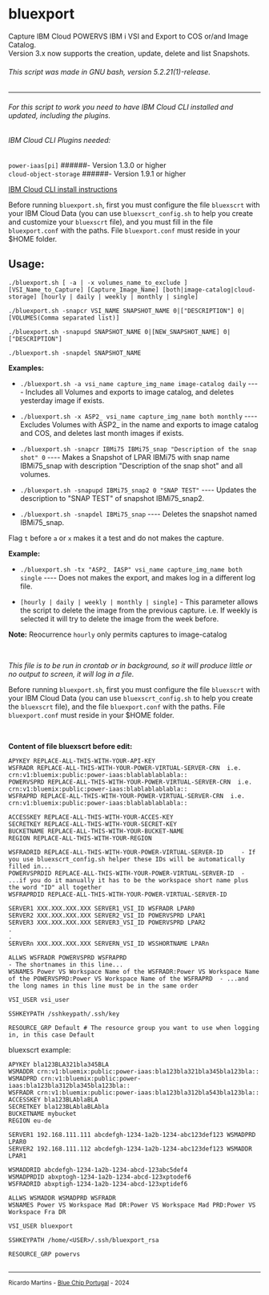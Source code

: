 # bluexport
Capture IBM Cloud POWERVS IBM i VSI and Export to COS or/and Image Catalog.  
Version 3.x now supports the creation, update, delete and list Snapshots.  

###### This script was made in GNU bash, version 5.2.21(1)-release.  
  
***
  
###### For this script to work you need to have IBM Cloud CLI installed and updated, including the plugins.  
###### IBM Cloud CLI Plugins needed:
`power-iaas[pi]` ######- Version 1.3.0 or higher  
`cloud-object-storage` ######- Version 1.9.1 or higher  

[IBM Cloud CLI install instructions](https://cloud.ibm.com/docs/cli?topic=cli-install-ibmcloud-cli)

Before running `bluexport.sh`, first you must configure the file `bluexscrt` with your IBM Cloud Data (you can use `bluexscrt_config.sh` to help you create and customize your `bluexscrt` file), and you must fill in the file `bluexport.conf` with the paths. File `bluexport.conf` must reside in your $HOME folder.  

## Usage:
`./bluexport.sh [ -a | -x volumes_name_to_exclude ] [VSI_Name_to_Capture] [Capture_Image_Name] [both|image-catalog|cloud-storage] [hourly | daily | weekly | monthly | single]`  
  
`./bluexport.sh -snapcr VSI_NAME SNAPSHOT_NAME 0|["DESCRIPTION"] 0|[VOLUMES(Comma separated list)]`  
  
`./bluexport.sh -snapupd SNAPSHOT_NAME 0|[NEW_SNAPSHOT_NAME] 0|["DESCRIPTION"]`  
  
`./bluexport.sh -snapdel SNAPSHOT_NAME`  

**Examples:**

- `./bluexport.sh -a vsi_name capture_img_name image-catalog daily` ---- Includes all Volumes and exports to image catalog, and deletes yesterday image if exists.
 
- `./bluexport.sh -x ASP2_ vsi_name capture_img_name both monthly`  ---- Excludes Volumes with ASP2_ in the name and exports to image catalog and COS, and deletes last month images if exists.  

- `./bluexport.sh -snapcr IBMi75 IBMi75_snap "Description of the snap shot" 0`   ---- Makes a Snapshot of LPAR IBMi75 with snap name IBMi75_snap with description "Description of the snap shot" and all volumes.

- `./bluexport.sh -snapupd IBMi75_snap2 0 "SNAP TEST"`    ---- Updates the description to "SNAP TEST" of snapshot IBMi75_snap2.

- `./bluexport.sh -snapdel IBMi75_snap`   ---- Deletes the snapshot named IBMi75_snap.

Flag `t` before `a` or `x` makes it a test and do not makes the capture.

**Example:** 
- `./bluexport.sh -tx "ASP2_ IASP" vsi_name capture_img_name both single` ---- Does not makes the export, and makes log in a different log file.
 
- `[hourly | daily | weekly | monthly | single]` - This parameter allows the script to delete the image from the previous capture. 
i.e. If weekly is selected it will try to delete the image from the week before.
  
 **Note:** Reocurrence `hourly` only permits captures to image-catalog

 <br>
  
 *This file is to be run in crontab or in background, so it will produce little or no output to screen, it will log in a file.*  
  
Before running `bluexport.sh`, first you must configure the file `bluexscrt` with your IBM Cloud Data (you can use `bluexscrt_config.sh` to help you create the `bluexscrt` file), and the file `bluexport.conf` with the paths. File `bluexport.conf` must reside in your $HOME folder.

<br>
  
**Content of file bluexscrt before edit:**
```
APYKEY REPLACE-ALL-THIS-WITH-YOUR-API-KEY  
WSFRADR REPLACE-ALL-THIS-WITH-YOUR-POWER-VIRTUAL-SERVER-CRN  i.e.   crn:v1:bluemix:public:power-iaas:blablablablabla::  
POWERVSPRD REPLACE-ALL-THIS-WITH-YOUR-POWER-VIRTUAL-SERVER-CRN  i.e.  crn:v1:bluemix:public:power-iaas:blablablablabla::  
WSFRAPRD REPLACE-ALL-THIS-WITH-YOUR-POWER-VIRTUAL-SERVER-CRN  i.e.  crn:v1:bluemix:public:power-iaas:blablablablabla::  
  
ACCESSKEY REPLACE-ALL-THIS-WITH-YOUR-ACCES-KEY  
SECRETKEY REPLACE-ALL-THIS-WITH-YOUR-SECRET-KEY  
BUCKETNAME REPLACE-ALL-THIS-WITH-YOUR-BUCKET-NAME  
REGION REPLACE-ALL-THIS-WITH-YOUR-REGION  
  
WSFRADRID REPLACE-ALL-THIS-WITH-YOUR-POWER-VIRTUAL-SERVER-ID     - If you use bluexscrt_config.sh helper these IDs will be automatically filled in...  
POWERVSPRDID REPLACE-ALL-THIS-WITH-YOUR-POWER-VIRTUAL-SERVER-ID  - ...if you do it manually it has to be the workspace short name plus the word "ID" all together  
WSFRAPRDID REPLACE-ALL-THIS-WITH-YOUR-POWER-VIRTUAL-SERVER-ID  
  
SERVER1 XXX.XXX.XXX.XXX SERVER1_VSI_ID WSFRADR LPAR0  
SERVER2 XXX.XXX.XXX.XXX SERVER2_VSI_ID POWERVSPRD LPAR1  
SERVER3 XXX.XXX.XXX.XXX SERVER3_VSI_ID POWERVSPRD LPAR2  
.  
.  
SERVERn XXX.XXX.XXX.XXX SERVERN_VSI_ID WSSHORTNAME LPARn  
  
ALLWS WSFRADR POWERVSPRD WSFRAPRD                                                                                                   - The shortnames in this line...
WSNAMES Power VS Workspace Name of the WSFRADR:Power VS Workspace Name of the POWERVSPRD:Power VS Workspace Name of the WSFRAPRD  - ...and the long names in this line must be in the same order

VSI_USER vsi_user

SSHKEYPATH /sshkeypath/.ssh/key

RESOURCE_GRP Default # The resource group you want to use when logging in, in this case Default

```

bluexscrt example:
```
APYKEY bla123BLA321bla345BLA  
WSMADDR crn:v1:bluemix:public:power-iaas:bla123bla321bla345bla123bla::  
WSMADPRD crn:v1:bluemix:public:power-iaas:bla123bla312bla345bla123bla::
WSFRADR crn:v1:bluemix:public:power-iaas:bla123bla312bla543bla123bla::
ACCESSKEY bla123BLAblaBLA  
SECRETKEY bla123BLAblaBLAbla  
BUCKETNAME mybucket  
REGION eu-de  
  
SERVER1 192.168.111.111 abcdefgh-1234-1a2b-1234-abc123def123 WSMADPRD LPAR0  
SERVER2 192.168.111.112 abcdefgh-1234-1a2b-1234-abc123def123 WSMADDR LPAR1  
  
WSMADDRID abcdefgh-1234-1a2b-1234-abcd-123abc5def4  
WSMADPRDID abxptogh-1234-1a2b-1234-abcd-123xptodef6  
WSFRADRID abxptigh-1234-1a2b-1234-abcd-123xptidef6  

ALLWS WSMADDR WSMADPRD WSFRADR  
WSNAMES Power VS Workspace Mad DR:Power VS Workspace Mad PRD:Power VS Workspace Fra DR  
  
VSI_USER bluexport  
  
SSHKEYPATH /home/<USER>/.ssh/bluexport_rsa  
  
RESOURCE_GRP powervs  
  
```

***

 <sub>Ricardo Martins - [Blue Chip Portugal](http://www.bluechip.pt) - 2024</sub>  
